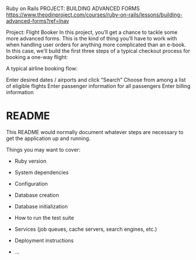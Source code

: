 Ruby on Rails
PROJECT: BUILDING ADVANCED FORMS
https://www.theodinproject.com/courses/ruby-on-rails/lessons/building-advanced-forms?ref=lnav



Project: Flight Booker
In this project, you’ll get a chance to tackle some more advanced forms. This is the kind of thing you’ll have to work with when handling user orders for anything more complicated than an e-book. In this case, we’ll build the first three steps of a typical checkout process for booking a one-way flight:

A typical airline booking flow:

Enter desired dates / airports and click “Search”
Choose from among a list of eligible flights
Enter passenger information for all passengers
Enter billing information

# README

This README would normally document whatever steps are necessary to get the
application up and running.

Things you may want to cover:

* Ruby version

* System dependencies

* Configuration

* Database creation

* Database initialization

* How to run the test suite

* Services (job queues, cache servers, search engines, etc.)

* Deployment instructions

* ...
